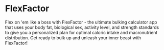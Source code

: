 # FlexFactor
Flex on 'em like a boss with FlexFactor - the ultimate bulking calculator app that uses your body fat, biological sex, activity level, and strength standards to give you a personalized plan for optimal caloric intake and macronutrient distribution. Get ready to bulk up and unleash your inner beast with FlexFactor!
